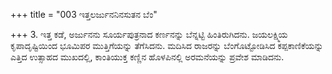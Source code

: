 +++
title = "003 ಇತ್ತಲರ್ಜುನನಿನಸುತನ ಬೆಂ"

+++
3. ಇತ್ತ ಕಡೆ, ಅರ್ಜುನನು ಸೂರ್ಯಪುತ್ರನಾದ ಕರ್ಣನನ್ನು ಬೆನ್ನಟ್ಟಿ ಹಿಂತಿರುಗಿದನು. ಜಯಲಕ್ಷ್ಮಿಯ ಕೃಪಾದೃಷ್ಟಿಯಿಂದ ಭೂಮಿಪರ ಮುತ್ತಿಗೆಯನ್ನು ತೆಗೆಸಿದನು. ಮದಿಸಿದ ರಾಜರನ್ನು ಬೆಂಗೊಟ್ಟೋಡಿಸಿದ ಕಪ್ಪಕಾಣಿಕೆಯನ್ನು  ಎತ್ತಿದ ಉತ್ಸಾಹದ ಮುಖದಲ್ಲಿ, ಕಾಂತಿಯುಕ್ತ ಕಣ್ಣಿನ ಹೊಳಪಿನಲ್ಲಿ ಅರಮನೆಯನ್ನು ಪ್ರವೇಶ ಮಾಡಿದನು.